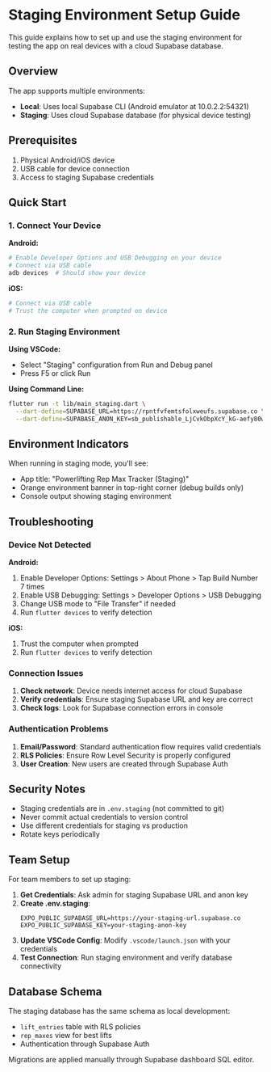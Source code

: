 # Staging Environment Setup Guide

This guide explains how to set up and use the staging environment for testing the app on real devices with a cloud Supabase database.

## Overview

The app supports multiple environments:
- **Local**: Uses local Supabase CLI (Android emulator at 10.0.2.2:54321)
- **Staging**: Uses cloud Supabase database (for physical device testing)

## Prerequisites

1. Physical Android/iOS device
2. USB cable for device connection
3. Access to staging Supabase credentials

## Quick Start

### 1. Connect Your Device

**Android:**
```bash
# Enable Developer Options and USB Debugging on your device
# Connect via USB cable
adb devices  # Should show your device
```

**iOS:**
```bash
# Connect via USB cable
# Trust the computer when prompted on device
```

### 2. Run Staging Environment

**Using VSCode:**
- Select "Staging" configuration from Run and Debug panel
- Press F5 or click Run

**Using Command Line:**
```bash
flutter run -t lib/main_staging.dart \
  --dart-define=SUPABASE_URL=https://rpntfvfemtsfolxweufs.supabase.co \
  --dart-define=SUPABASE_ANON_KEY=sb_publishable_LjCvkObpXcY_kG-aefy80w_uYUTp93q
```

## Environment Indicators

When running in staging mode, you'll see:
- App title: "Powerlifting Rep Max Tracker (Staging)"
- Orange environment banner in top-right corner (debug builds only)
- Console output showing staging environment

## Troubleshooting

### Device Not Detected

**Android:**
1. Enable Developer Options: Settings > About Phone > Tap Build Number 7 times
2. Enable USB Debugging: Settings > Developer Options > USB Debugging
3. Change USB mode to "File Transfer" if needed
4. Run `flutter devices` to verify detection

**iOS:**
1. Trust the computer when prompted
2. Run `flutter devices` to verify detection

### Connection Issues

1. **Check network**: Device needs internet access for cloud Supabase
2. **Verify credentials**: Ensure staging Supabase URL and key are correct
3. **Check logs**: Look for Supabase connection errors in console

### Authentication Problems

1. **Email/Password**: Standard authentication flow requires valid credentials
2. **RLS Policies**: Ensure Row Level Security is properly configured
3. **User Creation**: New users are created through Supabase Auth

## Security Notes

- Staging credentials are in `.env.staging` (not committed to git)
- Never commit actual credentials to version control
- Use different credentials for staging vs production
- Rotate keys periodically

## Team Setup

For team members to set up staging:

1. **Get Credentials**: Ask admin for staging Supabase URL and anon key
2. **Create .env.staging**:
   ```
   EXPO_PUBLIC_SUPABASE_URL=https://your-staging-url.supabase.co
   EXPO_PUBLIC_SUPABASE_KEY=your-staging-anon-key
   ```
3. **Update VSCode Config**: Modify `.vscode/launch.json` with your credentials
4. **Test Connection**: Run staging environment and verify database connectivity

## Database Schema

The staging database has the same schema as local development:
- `lift_entries` table with RLS policies
- `rep_maxes` view for best lifts
- Authentication through Supabase Auth

Migrations are applied manually through Supabase dashboard SQL editor.
